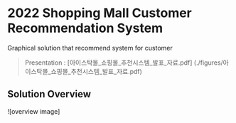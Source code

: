 # 2022 Shopping Mall Customer Recommendation System  
Graphical solution that recommend system for customer  
  
> Presentation : [아이스탁몰_쇼핑몰_추천시스템_발표_자료.pdf] (./figures/아이스탁몰_쇼핑몰_추천시스템_발표_자료.pdf)   
  
## Solution Overview
![overview image]
